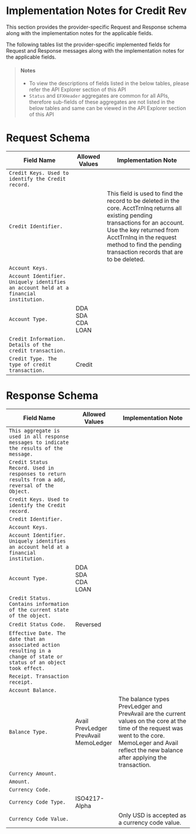 # Implementation Notes for Credit Rev
This section provides the provider-specific Request and Response schema along with the implementation notes for the applicable fields.
<!-- 
type: tab 
titles: Premier, 
-->


The following tables list the provider-specific implemented fields for Request and Response messages along with the implementation notes for the applicable fields. 


<!-- theme: info -->
> #### Notes
> 
> -	To view the descriptions of fields listed in the below tables, please refer the API Explorer section of this API
> - `Status` and `EFXHeader` aggregates are common for all APIs, therefore sub-fields of these aggregates are not listed in the below tables and same can be viewed in the API Explorer section of this API


# Request Schema
|Field Name|Allowed Values|Implementation Note|
|----|----|----|
|`Credit Keys. Used to identify the Credit record.`|||
|`Credit Identifier.`||This field is used to find the record to be deleted in the core. AcctTrnInq returns all existing pending transactions for an account.<br>Use the key returned from AcctTrnInq in the request method to find the pending transaction records that are to be deleted.|
|`Account Keys.`|||
|`Account Identifier.  Uniquely identifies an account held at a financial institution. `|||
|`Account Type.`|DDA<br>SDA<br>CDA<br>LOAN||
|`Credit Information. Details of the credit transaction. `|||
|`Credit Type. The type of credit transaction.`|Credit||
# Response Schema
|Field Name|Allowed Values|Implementation Note|
|----|----|----|
|`This aggregate is used in all response messages to indicate the results of the message.`|||
|`Credit Status Record. Used in responses to return results from a add, reversal of the Object.`|||
|`Credit Keys. Used to identify the Credit record.`|||
|`Credit Identifier.`|||
|`Account Keys.`|||
|`Account Identifier.  Uniquely identifies an account held at a financial institution. `|||
|`Account Type.`|DDA<br>SDA<br>CDA<br>LOAN<br>||
|`Credit Status. Contains information of the current state of the object.`|||
|`Credit Status Code.`|Reversed||
|`Effective Date. The date that an associated action resulting in a change of state or status of an object took effect.`|||
|`Receipt. Transaction receipt.`|||
|`Account Balance. `|||
|`Balance Type.`|Avail<br>PrevLedger<br>PrevAvail<br>MemoLedger <br>|The balance types PrevLedger and PrevAvail are the current values on the core at the time of the request was went to the core.<br>MemoLeger and Avail reflect the new balance after applying the transaction.|
|`Currency Amount.`|||
|`Amount.`|||
|`Currency Code.`|||
|`Currency Code Type.`|ISO4217-Alpha||
|`Currency Code Value.`||Only USD is accepted as a currency code value.|
<!-- type: tab-end -->
